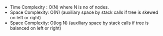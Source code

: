 * Time Complexity : O(N) where N is no of nodes.
* Space Complexity: O(N) (auxiliary space by stack calls if tree is skewed on left or right)
* Space Complexity: O(log N) (auxiliary space by stack calls if tree is balanced on left or right)